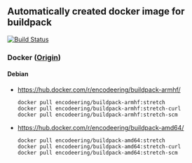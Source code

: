 ## Automatically created docker image for buildpack

[![Build Status](https://travis-ci.org/encodeering/docker-buildpack.svg?branch=master)](https://travis-ci.org/encodeering/docker-buildpack)

### Docker ([Origin](https://github.com/docker-library/buildpack-deps))

#### Debian

- https://hub.docker.com/r/encodeering/buildpack-armhf/

    ```docker pull encodeering/buildpack-armhf:stretch```  
    ```docker pull encodeering/buildpack-armhf:stretch-curl```  
    ```docker pull encodeering/buildpack-armhf:stretch-scm```

- https://hub.docker.com/r/encodeering/buildpack-amd64/

    ```docker pull encodeering/buildpack-amd64:stretch```  
    ```docker pull encodeering/buildpack-amd64:stretch-curl```  
    ```docker pull encodeering/buildpack-amd64:stretch-scm```

